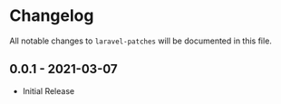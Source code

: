 # Changelog

All notable changes to `laravel-patches` will be documented in this file.

## 0.0.1 - 2021-03-07

- Initial Release
